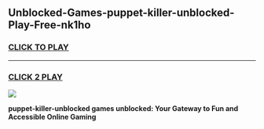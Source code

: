 
## Unblocked-Games-puppet-killer-unblocked-Play-Free-nk1ho
<h3>
<a href="https://premium76.site?title=puppet-killer-unblocked&ref=19M">CLICK TO PLAY</a></h3>
<hr>

<h3>
<a href="https://premium76.site?title=puppet-killer-unblocked&ref=19M">CLICK 2 PLAY</a>
  
</h3>

<a href="https://premium76.site?title=puppet-killer-unblocked&ref=19M"><img src="https://clearcache.store/games.png"></a>


**puppet-killer-unblocked games unblocked: Your Gateway to Fun and Accessible Online Gaming**
